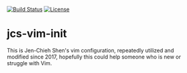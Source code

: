 [![Build Status](https://travis-ci.com/jcs090218/jcs-vim-init.svg?branch=master)](https://travis-ci.com/jcs090218/jcs-vim-init)
[![License](https://img.shields.io/badge/License-BSD%202--Clause-orange.svg)](https://opensource.org/licenses/BSD-2-Clause)


# jcs-vim-init #

This is Jen-Chieh Shen's vim configuration, repeatedly utilized 
and modified since 2017, hopefully this could help someone who is 
new or struggle with Vim.
<br/>
